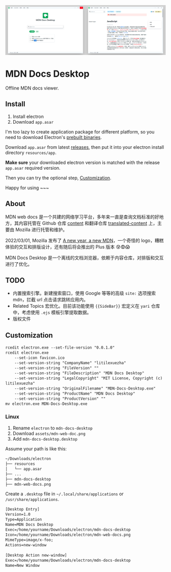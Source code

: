![Screenshot Index](docs/screenshot.png)

# MDN Docs Desktop

Offline MDN docs viewer.

## Install

1. Install electron
2. Download `app.asar`

I'm too lazy to create application package for different platform, so you need to download Electron's [prebuilt binaries](https://github.com/electron/electron/releases).

Download `app.asar` from latest [releases](https://github.com/LitileXueZha/MDN-Docs-Desktop/releases), then put it into your electron install directory `resources/app`.

**Make sure** your downloaded electron version is matched with the release `app.asar` required version.

Then you can try the optional step, [Customization](#customization).

Happy for using ~~~

## About

MDN web docs 是一个共建的网络学习平台，多年来一直是查询文档标准的好地方，其内容托管在 Github 仓库 [content](https://github.com/mdn/content) 和翻译仓库 [translated-content](https://github.com/mdn/translated-content) 上，主要由 Mozilla 进行托管和维护。

2022/03/01, Mozilla 发布了 [A new year, a new MDN](https://hacks.mozilla.org/2022/03/a-new-year-a-new-mdn/)，一个奇怪的 logo，糟糕体验的交互和排版设计，还有随后将会推出的 Plus 版本 😰😨😱

MDN Docs Desktop 是一个离线的文档浏览器，依赖于内容仓库，对排版和交互进行了优化。

## TODO

+ 内置搜索引擎。新建搜索窗口，使用 Google 等等的高级 `site:` 选项搜索 mdn，拦截 url 点击请求跳转应用内。
+ Related Topics 宏优化。目前该功能使用 `{{SideBar}}` 宏定义在 `yari` 仓库中，考虑使用 `.ejs` 模板引擎提取数据。
+ 版权文件

## Customization

```shell
rcedit electron.exe --set-file-version "0.0.1.0"
rcedit electron.exe
    --set-icon favicon.ico
    --set-version-string "CompanyName" "litilexuezha"
    --set-version-string "FileVersion" ""
    --set-version-string "FileDescription" "MDN Docs Desktop"
    --set-version-string "LegalCopyright" "MIT License, Copyright (c) litilexuezha"
    --set-version-string "OriginalFilename" "MDN-Docs-Desktop.exe"
    --set-version-string "ProductName" "MDN Docs Desktop"
    --set-version-string "ProductVersion" ""
mv electron.exe MDN-Docs-Desktop.exe
```

### Linux

1. Rename `electron` to `mdn-docs-desktop`
2. Download `assets/mdn-web-doc.png`
3. Add `mdn-docs-desktop.desktop`

Assume your path is like this:

```
~/Downloads/electron
├── resources
│   └── app.asar
├── ...
├── mdn-docs-desktop
├── mdn-web-docs.png
```

Create a `.desktop` file in `~/.local/share/applications` or `/usr/share/applications`.

```
[Desktop Entry]
Version=1.0
Type=Application
Name=MDN Docs Desktop
Exec=/home/yourname/Downloads/electron/mdn-docs-desktop
Icon=/home/yourname/Downloads/electron/mdn-web-docs.png
MimeType=image/x-foo;
Actions=new-window

[Desktop Action new-window]
Exec=/home/yourname/Downloads/electron/mdn-docs-desktop
Name=New Window
```
